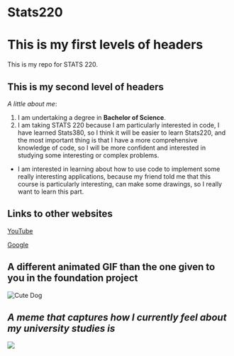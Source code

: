 # Stats220
# This is my first levels of headers
This is my repo for STATS 220. 

## This is my second level of headers
*A little about me*:

 
<!--- numbered lists --->

1. I am undertaking a degree in **Bachelor of Science**.
2. I am taking STATS 220 because I am particularly interested in code, I have learned Stats380, so I think it will be easier to learn Stats220, and the most important thing is that I have a more comprehensive knowledge of code, so I will be more confident and interested in studying some interesting or complex problems.

<!--- unordered lists --->

- I am interested in learning about how to use code to implement some really interesting 
applications, because my friend told me that this course is particularly interesting, can make some drawings, so I really want to learn this part.

## Links to other websites
[YouTube](https://www.youtube.com/)

[Google](https://www.google.co.uk/)

## A different animated GIF than the one given to you in the foundation project
![Cute Dog](https://media1.tenor.com/m/CKqcMvXZfoMAAAAd/cute-dog.gif)

## *A meme that captures how I currently feel about my university studies is*

![](https://c.tenor.com/8druEACXtX8AAAAd/tenor.gif)

